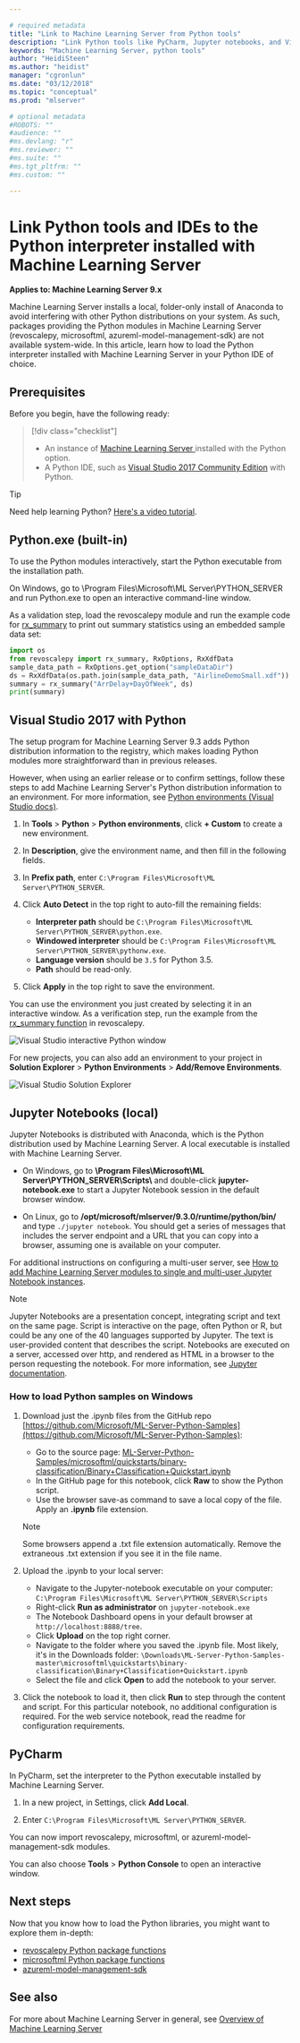 ```yaml
---

# required metadata
title: "Link to Machine Learning Server from Python tools"
description: "Link Python tools like PyCharm, Jupyter notebooks, and Visual Studio to Machine Learning Server Python executable and libraries"
keywords: "Machine Learning Server, python tools"
author: "HeidiSteen"
ms.author: "heidist"
manager: "cgronlun"
ms.date: "03/12/2018"
ms.topic: "conceptual"
ms.prod: "mlserver"

# optional metadata
#ROBOTS: ""
#audience: ""
#ms.devlang: "r"
#ms.reviewer: ""
#ms.suite: ""
#ms.tgt_pltfrm: ""
#ms.custom: ""

---
```

# Link Python tools and IDEs to the Python interpreter installed with Machine Learning Server

**Applies to: Machine Learning Server 9.x**

Machine Learning Server installs a local, folder-only install of Anaconda to avoid interfering with other Python distributions on your system. As such, packages providing the Python modules in Machine Learning Server (revoscalepy, microsoftml, azureml-model-management-sdk) are not available system-wide. In this article, learn how to load the Python interpreter installed with Machine Learning Server in your Python IDE of choice.

## Prerequisites

Before you begin, have the following ready:

> [!div class="checklist"]
> * An instance of [Machine Learning Server ](../what-is-machine-learning-server.md) installed with the Python option.
> * A Python IDE, such as [Visual Studio 2017 Community Edition](https://www.visualstudio.com/downloads/) with Python.

> [!Tip]
> Need help learning Python? [Here's a video tutorial](https://mva.microsoft.com/en-us/training-courses/introduction-to-programming-with-python-8360?l=lqhuMxFz_8904984382).

## Python.exe (built-in)

To use the Python modules interactively, start the Python executable from the installation path.

On Windows, go to \Program Files\Microsoft\ML Server\PYTHON_SERVER and run Python.exe to open an interactive command-line window.

As a validation step, load the revoscalepy module and run the example code for [rx_summary](../python-reference/revoscalepy/rx-summary.md#example) to print out summary statistics using an embedded sample data set: 

```python
import os
from revoscalepy import rx_summary, RxOptions, RxXdfData
sample_data_path = RxOptions.get_option("sampleDataDir")
ds = RxXdfData(os.path.join(sample_data_path, "AirlineDemoSmall.xdf"))
summary = rx_summary("ArrDelay+DayOfWeek", ds)
print(summary)
```

## Visual Studio 2017 with Python

The setup program for Machine Learning Server 9.3 adds Python distribution information to the registry, which makes loading Python modules more straightforward than in previous releases. 

However, when using an earlier release or to confirm settings, follow these steps to add Machine Learning Server's Python distribution information to an environment. For more information, see [Python environments (Visual Studio docs)](https://docs.microsoft.com/visualstudio/python/managing-python-environments-in-visual-studio).

1. In **Tools** > **Python** > **Python environments**, click **+ Custom** to create a new environment.

2. In **Description**, give the environment name, and then fill in the following fields.

3. In **Prefix path**, enter `C:\Program Files\Microsoft\ML Server\PYTHON_SERVER`. 
 
4. Click **Auto Detect** in the top right to auto-fill the remaining fields:

   + **Interpreter path** should be `C:\Program Files\Microsoft\ML Server\PYTHON_SERVER\python.exe`.
   + **Windowed interpreter** should be `C:\Program Files\Microsoft\ML Server\PYTHON_SERVER\pythonw.exe`.
   + **Language version** should be `3.5` for Python 3.5.
   + **Path** should be read-only. 

5. Click **Apply** in the top right to save the environment.

You can use the environment you just created by selecting it in an interactive window. As a verification step, run the example from the [rx_summary function](../python-reference/revoscalepy/rx-summary.md#example) in revoscalepy.

![Visual Studio interactive Python window](./media/vs-python-env-interactive.png)

For new projects, you can also add an environment to your project in **Solution Explorer** > **Python Environments** > **Add/Remove Environments**. 

![Visual Studio Solution Explorer](./media/vs-python-env-soltn-xplr.png)

## Jupyter Notebooks (local)

Jupyter Notebooks is distributed with Anaconda, which is the Python distribution used by Machine Learning Server. A local executable is installed with Machine Learning Server. 

+ On Windows, go to **\Program Files\Microsoft\ML Server\PYTHON_SERVER\Scripts\\** and double-click **jupyter-notebook.exe** to start a Jupyter Notebook session in the default browser window.

+ On Linux, go to **/opt/microsoft/mlserver/9.3.0/runtime/python/bin/** and type `./jupyter notebook`. You should get a series of messages that includes the server endpoint and a URL that you can copy into a browser, assuming one is available on your computer.

For additional instructions on configuring a multi-user server, see [How to add Machine Learning Server modules to single and multi-user Jupyter Notebook instances](how-to-revoscalepy-jupyter-nb-config.md).

> [!Note]
> Jupyter Notebooks are a presentation concept, integrating script and text on the same page. Script is interactive on the page, often Python or R, but could be any one of the 40 languages supported by Jupyter. The text is user-provided content that describes the script. Notebooks are executed on a server, accessed over http, and rendered as HTML in a browser to the person requesting the notebook. For more information, see [Jupyter documentation](https://jupyter.readthedocs.io/en/latest/content-quickstart.html).

### How to load Python samples on Windows

1. Download just the .ipynb files from the GitHub repo [https://github.com/Microsoft/ML-Server-Python-Samples](https://github.com/Microsoft/ML-Server-Python-Samples):

   + Go to the source page: [ML-Server-Python-Samples/microsoftml/quickstarts/binary-classification/Binary+Classification+Quickstart.ipynb](https://github.com/Microsoft/ML-Server-Python-Samples/blob/master/microsoftml/quickstarts/binary-classification/Binary%2BClassification%2BQuickstart.ipynb)
   + In the GitHub page for this notebook, click **Raw** to show the Python script.
   + Use the browser save-as command to save a local copy of the file. Apply an **.ipynb** file extension.

   > [!Note]
   > Some browsers append a .txt file extension automatically. Remove the extraneous .txt extension if you see it in the file name.

2. Upload the .ipynb to your local server:

   + Navigate to the Jupyter-notebook executable on your computer: `C:\Program Files\Microsoft\ML Server\PYTHON_SERVER\Scripts`
   + Right-click **Run as administrator** on `jupyter-notebook.exe`
   + The Notebook Dashboard opens in your default browser at `http://localhost:8888/tree`. 
   + Click **Upload** on the top right corner.
   + Navigate to the folder where you saved the .ipynb file. Most likely, it's in the Downloads folder: `\Downloads\ML-Server-Python-Samples-master\microsoftml\quickstarts\binary-classification\Binary+Classification+Quickstart.ipynb`
   + Select the file and click **Open** to add the notebook to your server.

3. Click the notebook to load it, then click **Run** to step through the content and script. For this particular notebook, no additional configuration is required. For the web service notebook, read the readme for configuration requirements.

## PyCharm

In PyCharm, set the interpreter to the Python executable installed by Machine Learning Server.

1. In a new project, in Settings, click **Add Local**.

2. Enter `C:\Program Files\Microsoft\ML Server\PYTHON_SERVER`.

You can now import revoscalepy, microsoftml, or azureml-model-management-sdk modules.

You can also choose **Tools** > **Python Console** to open an interactive window.

## Next steps

Now that you know how to load the Python libraries, you might want to explore them in-depth:

- [revoscalepy Python package functions](../python-reference/revoscalepy/revoscalepy-package.md)
- [microsoftml Python package functions](../python-reference/microsoftml/microsoftml-package.md)
- [azureml-model-management-sdk](../python-reference/azureml-model-management-sdk/azureml-model-management-sdk.md)


## See also

For more about Machine Learning Server in general, see [Overview of Machine Learning Server](../what-is-machine-learning-server.md) 
